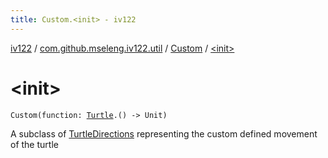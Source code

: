```yaml
---
title: Custom.<init> - iv122
---
```


[iv122](../../index.md) / [com.github.mseleng.iv122.util](../index.md) / [Custom](index.md) / [&lt;init&gt;](.)

# &lt;init&gt;

`Custom(function: `[`Turtle`](../-turtle/index.md)`.() -> Unit)`

A subclass of [TurtleDirections](../-turtle-directions/index.md) representing the custom defined movement of the turtle

